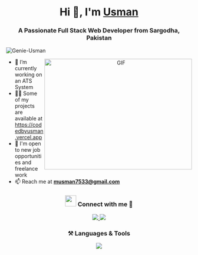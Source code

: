 <h1 align="center">Hi 👋, I'm <a href="https://www.codedbyusman.vercel.app" target="blank">Usman</a></h1>
<h3 align="center">A Passionate Full Stack Web Developer from Sargodha, Pakistan</h3>

<p align="left">
  <img src="https://komarev.com/ghpvc/?username=Genie-Usman&label=Profile%20views&color=0e75b6&style=flat" alt="Genie-Usman" />
</p>

<a target="_blank" align="center">
  <img align="right" height="300" width="400" alt="GIF" src="https://media.giphy.com/media/SWoSkN6DxTszqIKEqv/giphy.gif">
</a>

- 🌱 I’m currently working on an ATS System  
- 👨‍💻 Some of my projects are available at <a href="https://codedbyusman.vercel.app" target="_blank">https://codedbyusman.vercel.app</a>  
- 🤝 I'm open to new job opportunities and freelance work  
- 📫 Reach me at **musman7533@gmail.com**

<h3 align="center"> <img src="https://media.giphy.com/media/iY8CRBdQXODJSCERIr/giphy.gif" width="30" height="30"> Connect with me 🤝 </h3>

<p align="center">
  <a href="https://www.linkedin.com/in/genie-usman/" target="_blank">
    <img src="https://img.icons8.com/doodle/40/000000/linkedin--v2.png" />
  </a>
  <a href="https://instagram.com/_.usmanrajput" target="_blank">
    <img src="https://img.icons8.com/doodle/40/000000/instagram-new--v2.png" />
  </a>
</p>

<h3 align="center">⚒️ Languages & Tools</h3>

<p align="center">
  <a href="https://skillicons.dev">
    <img src="https://skillicons.dev/icons?i=html,css,js,react,nodejs,express,mongodb,firebase,tailwind,bootstrap,nextjs,figma" />
  </a>
</p>
